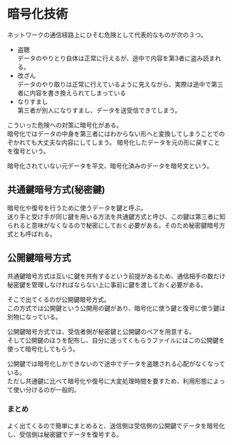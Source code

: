 # 暗号化技術

ネットワークの通信経路上にひそむ危険として代表的なものが次の３つ。  

- 盗聴  
データのやりとり自体は正常に行えるが、途中で内容を第3者に盗み読まれる。  
- 改ざん  
データのやり取りは正常に行えているように見えながら、実際は途中で第三者に内容を書き換えられてしまっている
- なりすまし  
第三者が別人になりすまし、データを送受信できてしまう。

こういった危険への対策に暗号化がある。  
暗号化ではデータの中身を第三者にはわからない形へと変換してしまうことでのぞかれても大丈夫な内容にしてしまう。
暗号化したデータを元の形に戻すことを復号という。

暗号化されていない元データを平文、暗号化済みのデータを暗号文という。

 ## 共通鍵暗号方式(秘密鍵)

暗号化や復号を行うために使うデータを鍵と呼ぶ。  
送り手と受け手が同じ鍵を用いる方法を共通鍵方式と呼び、この鍵は第三者に知られると意味がなくなるので秘密にしておく必要がある。そのため秘密鍵暗号方式とも呼ばれる。

## 公開鍵暗号方式

共通鍵暗号方式は互いに鍵を共有するという前提があるため、通信相手の数だけ秘密鍵を管理しなければならない上に事前に鍵を渡しておく必要がある。  

そこで出てくるのが公開鍵暗号方式。  
この方式では公開鍵という公開用の鍵があり、暗号化に使う鍵と復号に使う鍵は別物になっている。  

公開鍵暗号方式では、受信者側が秘密鍵と公開鍵のペアを用意する。  
そして公開鍵のほうを配布し、自分に送ってくもらうファイルにはこの公開鍵を使って暗号化してもらう。

公開鍵では暗号化しかできないので途中でデータを盗聴される心配がなくなっている。  
ただし共通鍵に比べて暗号化や復号に大変処理時間を要すため、利用形態によって使い分けるのが一般的。

### まとめ

よく出てくるので簡単にまとめると、送信側は受信側の公開鍵でデータを暗号化し、受信側は秘密鍵でデータを復号する。